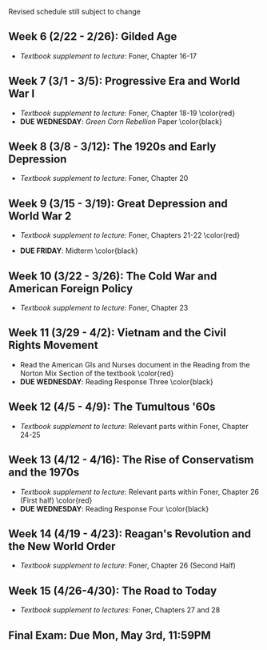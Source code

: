 Revised schedule still subject to change

## Week 6 (2/22 - 2/26): Gilded Age
* *Textbook supplement to lecture*: Foner, Chapter 16-17

## Week 7 (3/1 - 3/5): Progressive Era and World War I
* *Textbook supplement to lecture*: Foner, Chapter 18-19
\color{red}
* **DUE WEDNESDAY**: *Green Corn Rebellion* Paper
\color{black}

## Week 8 (3/8 - 3/12): The 1920s and Early Depression
* *Textbook supplement to lecture*: Foner, Chapter 20

## Week 9 (3/15 - 3/19): Great Depression and World War 2
- *Textbook supplement to lecture*: Foner, Chapters 21-22
  \color{red}
* **DUE FRIDAY**: Midterm
  \color{black}

## Week 10 (3/22 - 3/26): The Cold War and American Foreign Policy
* *Textbook supplement to lecture*: Foner, Chapter 23

## Week 11 (3/29 - 4/2): Vietnam and the Civil Rights Movement
* Read the American GIs and Nurses document in the Reading from the Norton Mix Section of the textbook
\color{red}
* **DUE WEDNESDAY**: Reading Response Three
\color{black}

## Week 12 (4/5 - 4/9): The Tumultous '60s
* *Textbook supplement to lecture*: Relevant parts within Foner, Chapter 24-25

## Week 13 (4/12 - 4/16):  The Rise of Conservatism and the 1970s
* *Textbook supplement to lecture*: Relevant parts within Foner, Chapter 26 (First half)
\color{red}
* **DUE WEDNESDAY**: Reading Response Four
\color{black}

## Week 14 (4/19 - 4/23): Reagan's Revolution and the New World Order
* *Textbook supplement to lecture*: Foner, Chapter 26 (Second Half)

## Week 15 (4/26-4/30): The Road to Today
* *Textbook supplement to lectures*: Foner, Chapters 27 and 28

## Final Exam: Due Mon, May 3rd, 11:59PM
